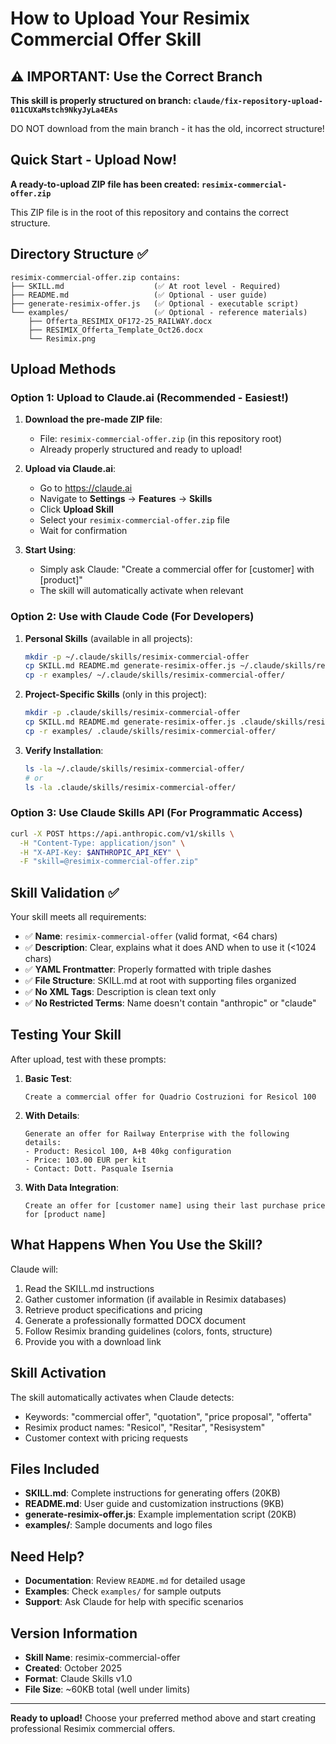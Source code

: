 # How to Upload Your Resimix Commercial Offer Skill

## ⚠️ IMPORTANT: Use the Correct Branch

**This skill is properly structured on branch: `claude/fix-repository-upload-011CUXaMstch9NkyJyLa4EAs`**

DO NOT download from the main branch - it has the old, incorrect structure!

## Quick Start - Upload Now!

**A ready-to-upload ZIP file has been created: `resimix-commercial-offer.zip`**

This ZIP file is in the root of this repository and contains the correct structure.

## Directory Structure ✅

```
resimix-commercial-offer.zip contains:
├── SKILL.md                    (✅ At root level - Required)
├── README.md                   (✅ Optional - user guide)
├── generate-resimix-offer.js   (✅ Optional - executable script)
└── examples/                   (✅ Optional - reference materials)
    ├── Offerta_RESIMIX_OF172-25_RAILWAY.docx
    ├── RESIMIX_Offerta_Template_Oct26.docx
    └── Resimix.png
```

## Upload Methods

### Option 1: Upload to Claude.ai (Recommended - Easiest!)

1. **Download the pre-made ZIP file**:
   - File: `resimix-commercial-offer.zip` (in this repository root)
   - Already properly structured and ready to upload!

2. **Upload via Claude.ai**:
   - Go to https://claude.ai
   - Navigate to **Settings** → **Features** → **Skills**
   - Click **Upload Skill**
   - Select your `resimix-commercial-offer.zip` file
   - Wait for confirmation

3. **Start Using**:
   - Simply ask Claude: "Create a commercial offer for [customer] with [product]"
   - The skill will automatically activate when relevant

### Option 2: Use with Claude Code (For Developers)

1. **Personal Skills** (available in all projects):
   ```bash
   mkdir -p ~/.claude/skills/resimix-commercial-offer
   cp SKILL.md README.md generate-resimix-offer.js ~/.claude/skills/resimix-commercial-offer/
   cp -r examples/ ~/.claude/skills/resimix-commercial-offer/
   ```

2. **Project-Specific Skills** (only in this project):
   ```bash
   mkdir -p .claude/skills/resimix-commercial-offer
   cp SKILL.md README.md generate-resimix-offer.js .claude/skills/resimix-commercial-offer/
   cp -r examples/ .claude/skills/resimix-commercial-offer/
   ```

3. **Verify Installation**:
   ```bash
   ls -la ~/.claude/skills/resimix-commercial-offer/
   # or
   ls -la .claude/skills/resimix-commercial-offer/
   ```

### Option 3: Use Claude Skills API (For Programmatic Access)

```bash
curl -X POST https://api.anthropic.com/v1/skills \
  -H "Content-Type: application/json" \
  -H "X-API-Key: $ANTHROPIC_API_KEY" \
  -F "skill=@resimix-commercial-offer.zip"
```

## Skill Validation ✅

Your skill meets all requirements:

- ✅ **Name**: `resimix-commercial-offer` (valid format, <64 chars)
- ✅ **Description**: Clear, explains what it does AND when to use it (<1024 chars)
- ✅ **YAML Frontmatter**: Properly formatted with triple dashes
- ✅ **File Structure**: SKILL.md at root with supporting files organized
- ✅ **No XML Tags**: Description is clean text only
- ✅ **No Restricted Terms**: Name doesn't contain "anthropic" or "claude"

## Testing Your Skill

After upload, test with these prompts:

1. **Basic Test**:
   ```
   Create a commercial offer for Quadrio Costruzioni for Resicol 100
   ```

2. **With Details**:
   ```
   Generate an offer for Railway Enterprise with the following details:
   - Product: Resicol 100, A+B 40kg configuration
   - Price: 103.00 EUR per kit
   - Contact: Dott. Pasquale Isernia
   ```

3. **With Data Integration**:
   ```
   Create an offer for [customer name] using their last purchase price for [product name]
   ```

## What Happens When You Use the Skill?

Claude will:
1. Read the SKILL.md instructions
2. Gather customer information (if available in Resimix databases)
3. Retrieve product specifications and pricing
4. Generate a professionally formatted DOCX document
5. Follow Resimix branding guidelines (colors, fonts, structure)
6. Provide you with a download link

## Skill Activation

The skill automatically activates when Claude detects:
- Keywords: "commercial offer", "quotation", "price proposal", "offerta"
- Resimix product names: "Resicol", "Resitar", "Resisystem"
- Customer context with pricing requests

## Files Included

- **SKILL.md**: Complete instructions for generating offers (20KB)
- **README.md**: User guide and customization instructions (9KB)
- **generate-resimix-offer.js**: Example implementation script (20KB)
- **examples/**: Sample documents and logo files

## Need Help?

- **Documentation**: Review `README.md` for detailed usage
- **Examples**: Check `examples/` for sample outputs
- **Support**: Ask Claude for help with specific scenarios

## Version Information

- **Skill Name**: resimix-commercial-offer
- **Created**: October 2025
- **Format**: Claude Skills v1.0
- **File Size**: ~60KB total (well under limits)

---

**Ready to upload!** Choose your preferred method above and start creating professional Resimix commercial offers.
